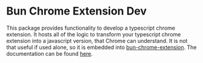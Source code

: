 # Bun Chrome Extension Dev

This package provides functionality to develop a typescript chrome extension.
It hosts all of the logic to transform your typescript chrome extension into a javascript version, that Chrome can understand.
It is not that useful if used alone, so it is embedded into [bun-chrome-extension](https://www.npmjs.com/package/bun-chrome-extension).
The documentation can be found [here](https://valle12.github.io/bun-chrome-extension/).
